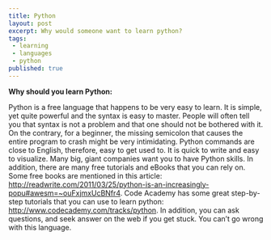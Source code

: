 ```yaml
---
title: Python
layout: post
excerpt: Why would someone want to learn python?
tags:
 - learning
 - languages
 - python
published: true
---
```


<b>Why should you learn Python:</b>

Python is a free language that happens to be very easy to learn. It is simple, yet quite powerful and the syntax is easy to master. People will often tell you that syntax is not a problem and that one should not be bothered with it. On the contrary, for a beginner, the missing semicolon that causes the entire program to crash might be very intimidating. Python commands are close to English, therefore, easy to get used to. It is quick to write and easy to visualize. Many big, giant companies want you to have Python skills. In addition, there are many free tutorials and eBooks that you can rely on. Some free books are mentioned in this article: http://readwrite.com/2011/03/25/python-is-an-increasingly-popu#awesm=~ouFxjmxUcBNfr4. Code Academy has some great step-by-step tutorials that you can use to learn python: http://www.codecademy.com/tracks/python. In addition, you can ask questions, and seek answer on the web if you get stuck. You can’t go wrong with this language.  